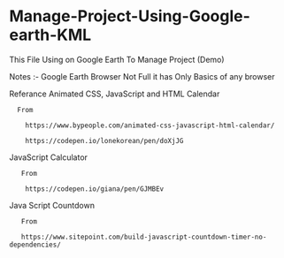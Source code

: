 # Manage-Project-Using-Google-earth-KML
This File Using on Google Earth To Manage Project (Demo)

Notes :-
      Google Earth Browser Not Full it has Only Basics of any browser
      
Referance
Animated CSS, JavaScript and HTML Calendar 

      From
      
        https://www.bypeople.com/animated-css-javascript-html-calendar/
      
        https://codepen.io/lonekorean/pen/doXjJG

JavaScript Calculator

       From
      
        https://codepen.io/giana/pen/GJMBEv

Java Script Countdown

       From
      
       https://www.sitepoint.com/build-javascript-countdown-timer-no-dependencies/
